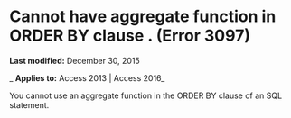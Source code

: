 
# Cannot have aggregate function in ORDER BY clause <clause>. (Error 3097)

 **Last modified:** December 30, 2015

 _ **Applies to:** Access 2013 | Access 2016_

You cannot use an aggregate function in the ORDER BY clause of an SQL statement.

